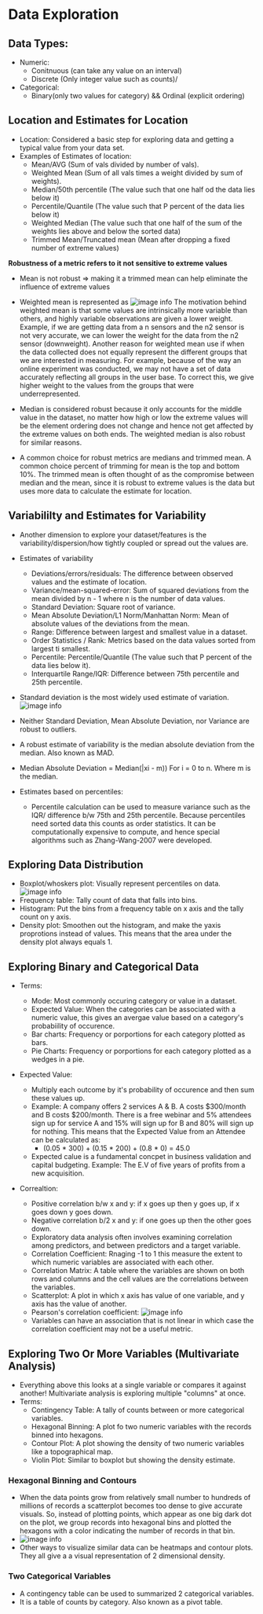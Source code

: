 # Data Exploration

## Data Types:
- Numeric:
  - Conitnuous (can take any value on an interval)
  - Discrete (Only integer value such as counts)/
- Categorical:
  - Binary(only two values for category) && Ordinal (explicit ordering)

## Location and Estimates for Location
- Location: Considered a basic step for exploring data and getting a typical value from your data set.
- Examples of Estimates of location:
  - Mean/AVG (Sum of vals divided by number of vals).
  - Weighted Mean (Sum of all vals times a weight divided by sum of weights).
  - Median/50th percentile (The value such that one half od the data lies below it)
  - Percentile/Quantile (The value such that P percent of the data lies below it)
  - Weighted Median (The value such that one half of the sum of the weights lies above and below the sorted data)
  - Trimmed Mean/Truncated mean (Mean after dropping a fixed number of extreme values)

**Robustness of a metric refers to it not sensitive to extreme values**

- Mean is not robust => making it a trimmed mean can help eliminate the influence of extreme values

- Weighted mean is represented as ![image info](./images/weighted_mean.png)
The motivation behind weighted mean is that some values are intrinsically more variable than others, and highly variable observations are given a lower weight. Example, if we are getting data from a n sensors and the n2 sensor is not very accurate, we can lower the weight for the data from the n2 sensor (downweight).
Another reason for weighted mean use if when the data collected does not equally represent the different groups that we are interested in measuring. For example, because of the way an online experiment was conducted, we may not have a set of data accurately reflecting all groups in the user base. To correct this, we give higher weight to the values from the groups that were underrepresented.

- Median is considered robust because it only accounts for the middle value in the dataset, no matter how high or low the extreme values will be the element ordering does not change and hence not get affected by the extreme values on both ends. The weighted median is also robust for similar reasons.

- A common choice for robust metrics are medians and trimmed mean. A common choice percent of trimming for mean is the top and bottom 10%. The trimmed mean is often thought of as the compromise between median and the mean, since it is robust to extreme values is the data but uses more data to calculate the estimate for location.

## Variabililty and Estimates for Variability
- Another dimension to explore your dataset/features is the variability/dispersion/how tightly coupled or spread out the values are.
- Estimates of variability
  - Deviations/errors/residuals: The difference between observed values and the estimate of location.
  - Variance/mean-squared-error: Sum of squared deviations from the mean divided by n - 1 where n is the number of data values.
  - Standard Deviation: Square root of variance.
  - Mean Absolute Deviation/L1 Norm/Manhattan Norm: Mean of absolute values of the deviations from the mean.
  - Range: Difference between largest and smallest value in a dataset.
  - Order Statistics / Rank: Metrics based on the data values sorted from largest ti smallest.
  - Percentile: Percentile/Quantile (The value such that P percent of the data lies below it).
  - Interquartile Range/IQR: Difference between 75th percentile and 25th percentile.

- Standard deviation is the most widely used estimate of variation. ![image info](./images/std_var.png)
- Neither Standard Deviation, Mean Absolute Deviation, nor Variance are robust to outliers.
- A robust estimate of variability is the median absolute deviation from the median. Also known as MAD.
- Median Absolute Deviation = Median(|xi - m)) For i = 0 to n. Where m is the median.
  

- Estimates based on percentiles:
  - Percentile calculation can be used to measure variance such as the IQR/ difference b/w 75th and 25th percentile. Because percentiles need sorted data this counts as order statistics. It can be computationally expensive to compute, and hence special algorithms such as Zhang-Wang-2007 were developed.

## Exploring Data Distribution
- Boxplot/whoskers plot: Visually represent percentiles on data.![image info](./images/boxplot.png)
- Frequency table: Tally count of data that falls into bins.  
- Histogram: Put the bins from a frequency table on x axis and the tally count on y axis.
- Density plot: Smoothen out the histogram, and make the yaxis proprotions instead of values. This means that the area under the density plot always equals 1.


## Exploring Binary and Categorical Data
- Terms:
  - Mode: Most commonly occuring category or value in a dataset.
  - Expected Value: When the categories can be associated with a numeric value, this gives an avergae value based on a category's probabiility of occurence.
  - Bar charts: Frequency or porportions for each category plotted as bars.
  - Pie Charts: Frequency or porportions for each category plotted as a wedges in a pie.

- Expected Value:
  - Multiply each outcome by it's probability of occurence and then sum these values up.
  - Example: A company offers 2 services A & B. A costs $300/month and B costs $200/month. There is a free webinar and 5% attendees sign up for service A and 15% will sign up for B and 80% will sign up for nothing. This means that the Expected Value from an Attendee can be calculated as:
    - (0.05 * 300) + (0.15 * 200) + (0.8 * 0) = 45.0
  - Expected calue is a fundamental concpet in business validation and capital budgeting. Example: The E.V of five years of profits from a new acquisition.

- Correaltion:
  - Positive correlation b/w x and y: if x goes up then y goes up, if x goes down y goes down.
  - Negative correlation b/2 x and y: if one goes up then the other goes down.
  - Exploratory data analysis often involves examining correlation among predictors, and between predictors and a target variable.
  - Correlation Coefficient: Rnaging -1 to 1 this measure the extent to which numeric variables are associated with each other.
  - Correlation Matrix: A table where the variables are shown on both rows and columns and the cell values are the correlations between the variables.
  - Scatterplot: A plot in which x axis has value of one variable, and y axis has the value of another.
  - Pearson's correlation coefficient: ![image info](./images/pearsons_correlation_coefficient.png)
  - Variables can have an association that is not linear in which case the correlation coefficient may not be a useful metric.

## Exploring Two Or More Variables (Multivariate Analysis)
- Everything above this looks at a single variable or compares it against another! Multivariate analysis is exploring multiple "columns" at once.
- Terms:
  - Contingency Table: A tally of counts between or more categorical variables.
  - Hexagonal Binning: A plot fo two numeric variables with the records binned into hexagons.
  - Contour Plot: A plot showing the density of two numeric variables like a topographical map.
  - Violin Plot: Similar to boxplot but showing the density estimate.

### Hexagonal Binning and Contours
- When the data points grow from relatively small number to hundreds of millions of records a scatterplot becomes too dense to give accurate visuals. So, instead of plotting points, which appear as one big dark dot on the plot, we group records into hexagonal bins and plotted the hexagons with a color indicating the number of records in that bin.
- ![image info](./images/hexbin.png)
- Other ways to visualize similar data can be heatmaps and contour plots. They all give a a visual representation of 2 dimensional density. 

### Two Categorical Variables
- A contingency table can be used to summarized 2 categorical variables.
- It is a table of counts by category. Also known as a pivot table.
